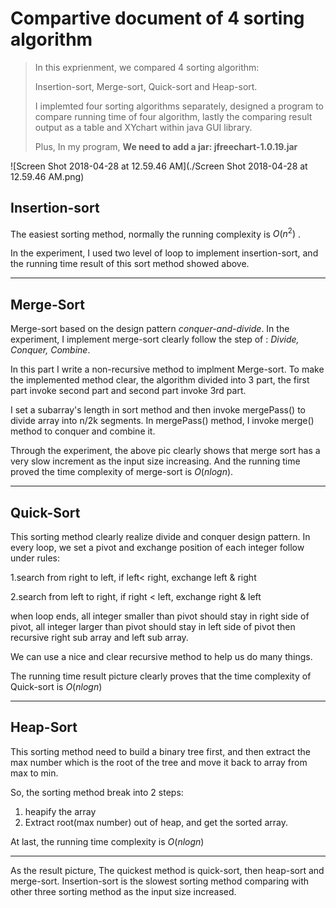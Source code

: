 # Compartive document of 4 sorting algorithm

> In this exprienment, we compared 4 sorting algorithm: 
>
> Insertion-sort, Merge-sort, Quick-sort and Heap-sort.
>
> I implemted four sorting algorithms separately, designed a program to compare running time of four algorithm, lastly the comparing result output as a table and XYchart within java GUI library.
>
> Plus, In my program, **We need to add a jar: jfreechart-1.0.19.jar**



![Screen Shot 2018-04-28 at 12.59.46 AM](./Screen Shot 2018-04-28 at 12.59.46 AM.png)

## Insertion-sort

The easiest sorting method, normally the running complexity is $O(n^2)$ .

In the experiment, I used two level of loop to implement insertion-sort, and the running time result of this sort method showed above.

---



## Merge-Sort

Merge-sort based on the design pattern *conquer-and-divide*. In the experiment, I implement merge-sort clearly follow the step of : *Divide, Conquer, Combine*.

In this part I write a non-recursive method to implment Merge-sort. To make the implemented method clear, the algorithm divided into 3 part, the first part invoke second part and second part invoke 3rd part.

I set a subarray's length in sort method and then invoke mergePass() to divide array into n/2k segments. In mergePass() method, I invoke merge() method to conquer and combine it.

Through the experiment, the above pic clearly shows that merge sort has a very slow increment as the input size increasing. And the running time proved the time complexity of merge-sort is $O(nlogn)$.

---



## Quick-Sort

This sorting method clearly realize divide and conquer design pattern. In every loop, we set a pivot and exchange position of each integer follow under rules:

1.search from right to left, if left< right, exchange left & right

2.search from left to right, if right < left, exchange right & left

when loop ends, all integer smaller than pivot should stay in right side of pivot, all integer larger than pivot should stay in left side of pivot
then recursive right sub array and left sub array.

We can use a nice and clear recursive method to help us do many things.

The running time result picture clearly proves that the time complexity of Quick-sort is $O(nlogn)$

---



## Heap-Sort

This sorting method need to build a binary tree first, and then extract the max number which is the root of the tree and move it back to array from max to min.

So, the sorting method break into 2 steps:

1. heapify the array
2. Extract root(max number) out of heap, and get the sorted array.

At last, the running time complexity is $O(nlogn)$



---

As the result picture, The quickest method is quick-sort, then heap-sort and merge-sort. Insertion-sort is the slowest sorting method comparing with other three sorting method as the input size increased.